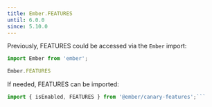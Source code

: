 ```yaml
---
title: Ember.FEATURES
until: 6.0.0
since: 5.10.0
---
```



Previously, FEATURES could be accessed via the `Ember` import:
```js
import Ember from 'ember';

Ember.FEATURES
```

 If needed, FEATURES can be imported:
```js
import { isEnabled, FEATURES } from '@ember/canary-features';```

